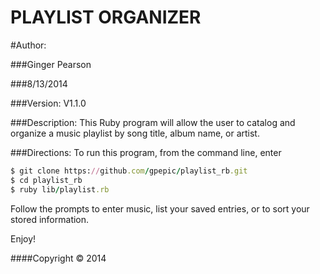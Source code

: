 PLAYLIST ORGANIZER
===========

#Author:

###Ginger Pearson

###8/13/2014

###Version:
V1.1.0

###Description:
This Ruby program will allow the user to catalog and organize a music playlist by song title, album name, or artist.

###Directions:
To run this program, from the command line, enter

```ruby
$ git clone https://github.com/gpepic/playlist_rb.git
$ cd playlist_rb
$ ruby lib/playlist.rb
```

Follow the prompts to enter music, list your saved entries, or to sort your stored information.

Enjoy!

####Copyright © 2014
